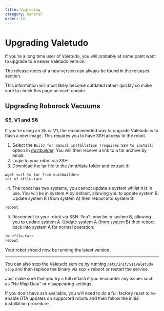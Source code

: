 ```yaml
---
title: Upgrading
category: General
order: 10
---
```

# Upgrading Valetudo
If you're a long time user of Valetudo, you will probably at some point want to upgrade to a newer Valetudo version.

The release notes of a new version can always be found in the releases section.


This information will most likely become outdated rather quickly so make sure to check this page on each update.


## Upgrading Roborock Vacuums

### S5, V1 and S6
If you're using an S5 or V1, the recommended way to upgrade Valetudo is to flash a new image. This requires you to have SSH access to the robot.

1. Select the `Build for manual installation (requires SSH to install)` option in [dustbuilder](https://builder.dontvacuum.me/). You will then receive a link to a tar archive by email.
2. Login to your robot via SSH.
3. Download the tar file to the /mnt/data folder and extract it:
```cd /mnt/data
wget <url to tar from dustbuilder>
tar xf <file.tar>
```
4. The robot has two systems, you cannot update a system whilst it is in use. You will be in system A by default, allowing you to update system B. Update system B (from system A) then reboot into system B:
```./install_b.sh
reboot
```
5. Reconnect to your robot via SSH. You'll now be in system B, allowing you to update system A. Update system A (from system B) then reboot back into system A for normal operation:
```./install_a.sh
rm <file.tar>
reboot
```
Your robot should now be running the latest version.

---

You can also stop the Valetudo service by running `/etc/init/S11valetudo stop` and then replace the binary via scp + reboot or restart the service.

Just make sure that you try a full reflash if you encounter any issues such as "No Map Data" or disappearing settings.

If you don't have ssh available, you will need to do a full factory reset to re-enable OTA updates on supported robots 
and then follow the initial installation procedure
